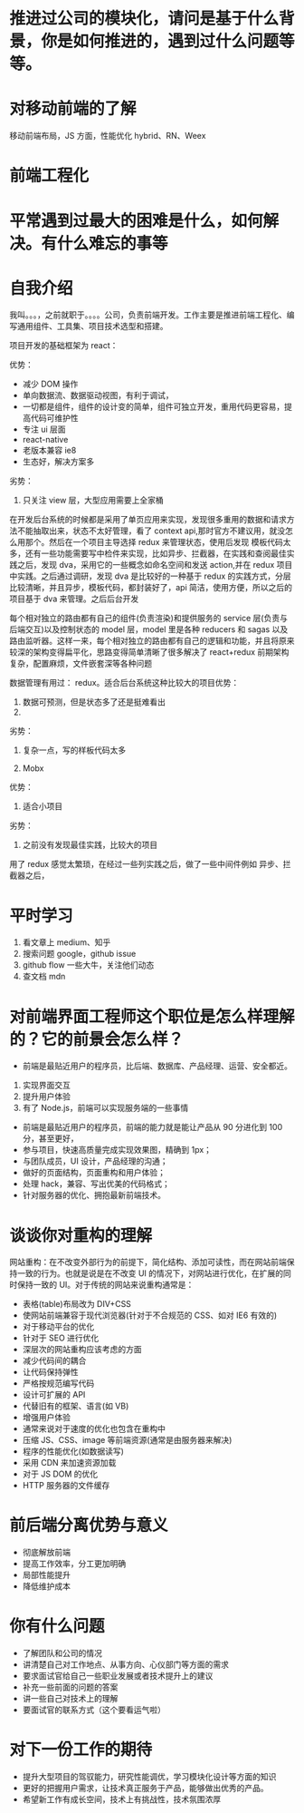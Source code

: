 # 推进过公司的模块化，请问是基于什么背景，你是如何推进的，遇到过什么问题等等。

# 对移动前端的了解

移动前端布局，JS 方面，性能优化 hybrid、RN、Weex

# 前端工程化

# 平常遇到过最大的困难是什么，如何解决。有什么难忘的事等

# 自我介绍

我叫。。。，之前就职于。。。。公司，负责前端开发。工作主要是推进前端工程化、编写通用组件、工具集、项目技术选型和搭建。

项目开发的基础框架为 react：

优势：

* 减少 DOM 操作
* 单向数据流、数据驱动视图，有利于调试，
* 一切都是组件，组件的设计变的简单，组件可独立开发，重用代码更容易，提高代码可维护性
* 专注 ui 层面
* react-native
* 老版本兼容 ie8
* 生态好，解决方案多

劣势：

1.  只关注 view 层，大型应用需要上全家桶

在开发后台系统的时候都是采用了单页应用来实现，发现很多重用的数据和请求方法不能抽取出来，状态不太好管理，看了 context api,那时官方不建议用，就没怎么用那个。然后在一个项目主导选择 redux 来管理状态，使用后发现 模板代码太多，还有一些功能需要写中检件来实现，比如异步、拦截器，在实践和查阅最佳实践之后，发现 dva，采用它的一些概念如命名空间和发送 action,并在 redux 项目中实践。之后通过调研，发现 dva 是比较好的一种基于 redux 的实践方式，分层比较清晰，并且异步，模板代码，都封装好了，api 简洁，使用方便，所以之后的项目基于 dva 来管理。之后后台开发

每个相对独立的路由都有自己的组件(负责渲染)和提供服务的 service 层(负责与后端交互)以及控制状态的 model 层，model 里是各种 reducers 和 sagas 以及路由监听器。这样一来，每个相对独立的路由都有自己的逻辑和功能，并且将原来较深的架构变得扁平化，思路变得简单清晰了很多解决了 react+redux 前期架构复杂，配置麻烦，文件嵌套深等各种问题

数据管理有用过：
redux。适合后台系统这种比较大的项目优势：

1.  数据可预测，但是状态多了还是挺难看出
2.

劣势：

1.  复杂一点，写的样板代码太多

1.  Mobx

优势：

1.  适合小项目

劣势：

1.  之前没有发现最佳实践，比较大的项目

用了 redux 感觉太繁琐，在经过一些列实践之后，做了一些中间件例如 异步、拦截器之后，

# 平时学习

1.  看文章上 medium、知乎
2.  搜索问题 google，github issue
3.  github flow 一些大牛，关注他们动态
4.  查文档 mdn

# 对前端界面工程师这个职位是怎么样理解的？它的前景会怎么样？

* 前端是最贴近用户的程序员，比后端、数据库、产品经理、运营、安全都近。

1.  实现界面交互
2.  提升用户体验
3.  有了 Node.js，前端可以实现服务端的一些事情

* 前端是最贴近用户的程序员，前端的能力就是能让产品从 90 分进化到 100 分，甚至更好，
* 参与项目，快速高质量完成实现效果图，精确到 1px；
* 与团队成员，UI 设计，产品经理的沟通；
* 做好的页面结构，页面重构和用户体验；
* 处理 hack，兼容、写出优美的代码格式；
* 针对服务器的优化、拥抱最新前端技术。

# 谈谈你对重构的理解

网站重构：在不改变外部行为的前提下，简化结构、添加可读性，而在网站前端保持一致的行为。也就是说是在不改变 UI 的情况下，对网站进行优化，在扩展的同时保持一致的 UI。对于传统的网站来说重构通常是：

* 表格(table)布局改为 DIV+CSS
* 使网站前端兼容于现代浏览器(针对于不合规范的 CSS、如对 IE6 有效的)
* 对于移动平台的优化
* 针对于 SEO 进行优化
* 深层次的网站重构应该考虑的方面
* 减少代码间的耦合
* 让代码保持弹性
* 严格按规范编写代码
* 设计可扩展的 API
* 代替旧有的框架、语言(如 VB)
* 增强用户体验
* 通常来说对于速度的优化也包含在重构中
* 压缩 JS、CSS、image 等前端资源(通常是由服务器来解决)
* 程序的性能优化(如数据读写)
* 采用 CDN 来加速资源加载
* 对于 JS DOM 的优化
* HTTP 服务器的文件缓存

# 前后端分离优势与意义

* 彻底解放前端
* 提高工作效率，分工更加明确
* 局部性能提升
* 降低维护成本

# 你有什么问题

* 了解团队和公司的情况
* 讲清楚自己对工作地点、从事方向、心仪部门等方面的需求
* 要求面试官给自己一些职业发展或者技术提升上的建议
* 补充一些前面的问题的答案
* 讲一些自己对技术上的理解
* 要面试官的联系方式（这个要看运气啦）



# 对下一份工作的期待

* 提升大型项目的驾驭能力，研究性能调优，学习模块化设计等方面的知识
* 更好的把握用户需求，让技术真正服务于产品，能够做出优秀的产品。
* 希望新工作有成长空间，技术上有挑战性，技术氛围浓厚